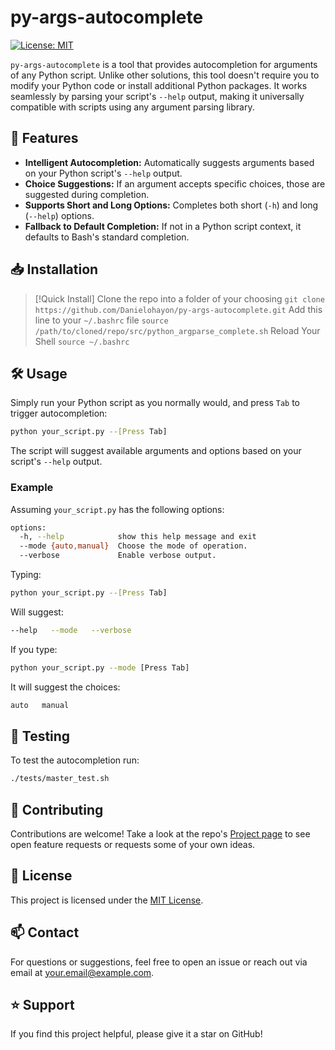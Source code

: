 
# py-args-autocomplete

[![License: MIT](https://img.shields.io/badge/License-MIT-yellow.svg)](https://opensource.org/licenses/MIT)

`py-args-autocomplete` is a tool that provides autocompletion for arguments of any Python script. Unlike other solutions, this tool doesn't require you to modify your Python code or install additional Python packages. It works seamlessly by parsing your script's `--help` output, making it universally compatible with scripts using any argument parsing library.

## 🚀 Features

- **Intelligent Autocompletion:** Automatically suggests arguments based on your Python script's `--help` output.
- **Choice Suggestions:** If an argument accepts specific choices, those are suggested during completion.
- **Supports Short and Long Options:** Completes both short (`-h`) and long (`--help`) options.
- **Fallback to Default Completion:** If not in a Python script context, it defaults to Bash's standard completion.

## 📥 Installation

> [!Quick Install]
> Clone the repo into a folder of your choosing `git clone https://github.com/Danielohayon/py-args-autocomplete.git`
> Add this line to your `~/.bashrc` file `source /path/to/cloned/repo/src/python_argparse_complete.sh`
> Reload Your Shell `source ~/.bashrc`



## 🛠 Usage

Simply run your Python script as you normally would, and press `Tab` to trigger autocompletion:

```bash
python your_script.py --[Press Tab]
```

The script will suggest available arguments and options based on your script's `--help` output.

### Example

Assuming `your_script.py` has the following options:

```bash
options:
  -h, --help            show this help message and exit
  --mode {auto,manual}  Choose the mode of operation.
  --verbose             Enable verbose output.
```

Typing:

```bash
python your_script.py --[Press Tab]
```

Will suggest:

```bash
--help   --mode   --verbose
```

If you type:

```bash
python your_script.py --mode [Press Tab]
```

It will suggest the choices:

```bash
auto   manual
```

## 🧪 Testing

To test the autocompletion run:

   ```bash
   ./tests/master_test.sh
   ```

## 🤝 Contributing

Contributions are welcome! Take a look at the repo's [Project page](https://github.com/users/Danielohayon/projects/1) to see open feature requests or requests some of your own ideas.

## 📄 License

This project is licensed under the [MIT License](LICENSE).

## 📫 Contact

For questions or suggestions, feel free to open an issue or reach out via email at [your.email@example.com](mailto:your.email@example.com).

## ⭐️ Support

If you find this project helpful, please give it a star on GitHub!

